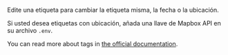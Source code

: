 Edite una etiqueta para cambiar la etiqueta misma, la fecha o la ubicación.

Si usted desea etiquetas con ubicación, añada una llave de Mapbox API en su archivo `.env`.

You can read more about tags in [the official documentation](https://docs.firefly-iii.org/concepts/tags).